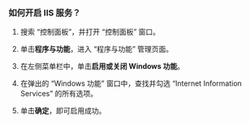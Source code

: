 ### 如何开启 IIS 服务？
1. 搜索 “控制面板”，并打开 “控制面板” 窗口。

2. 单击**程序与功能**，进入 “程序与功能” 管理页面。

3. 在左侧菜单栏中，单击**启用或关闭 Windows 功能**。

4. 在弹出的 “Windows 功能” 窗口中，查找并勾选 “Internet Information Services” 的所有选项。

5. 单击**确定**，即可启用成功。
